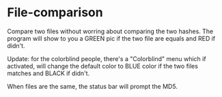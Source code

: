 # File-comparison

Compare two files without worring about comparing the two hashes.
The program will show to you a GREEN pic if the two file are equals and RED if didn't.

Update: for the colorblind people, there's a "Colorblind" menu which if activated, will
	change the default color to BLUE color if the two files matches and BLACK if didn't.

When files are the same, the status bar will prompt the MD5.
